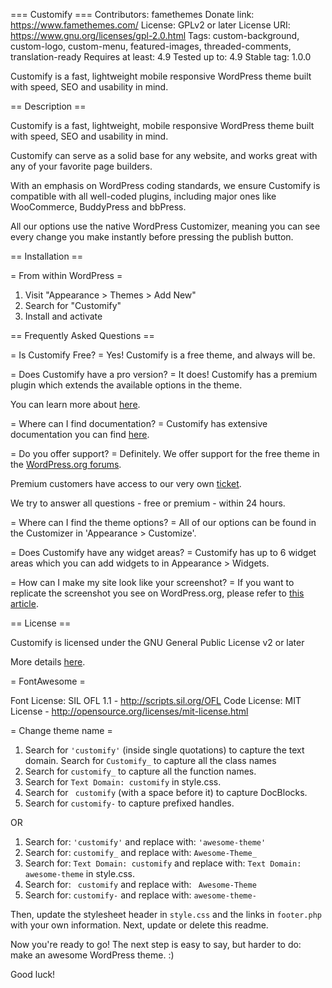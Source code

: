 === Customify ===
Contributors: famethemes
Donate link: https://www.famethemes.com/
License: GPLv2 or later
License URI: https://www.gnu.org/licenses/gpl-2.0.html
Tags: custom-background, custom-logo, custom-menu, featured-images, threaded-comments, translation-ready
Requires at least: 4.9
Tested up to: 4.9
Stable tag: 1.0.0

Customify is a fast, lightweight mobile responsive WordPress theme built with speed, SEO and usability in mind.

== Description ==

Customify is a fast, lightweight, mobile responsive WordPress theme built with speed, SEO and usability in mind. 

Customify can serve as a solid base for any website, and works great with any of your favorite page builders. 

With an emphasis on WordPress coding standards, we ensure Customify is compatible with all well-coded plugins, including major ones like WooCommerce, BuddyPress and bbPress. 

All our options use the native WordPress Customizer, meaning you can see every change you make instantly before pressing the publish button. 


== Installation ==

= From within WordPress =
1. Visit "Appearance > Themes > Add New"
1. Search for "Customify"
1. Install and activate

== Frequently Asked Questions ==

= Is Customify Free? =
Yes! Customify is a free theme, and always will be.

= Does Customify have a pro version? =
It does! Customify has a premium plugin which extends the available options in the theme.

You can learn more about [here](https://www.famethemes.com/).

= Where can I find documentation? =
Customify has extensive documentation you can find [here](https://www.famethemes.com/).

= Do you offer support? =
Definitely. We offer support for the free theme in the [WordPress.org forums](https://wordpress.org/support/theme/customify).

Premium customers have access to our very own [ticket](https://www.famethemes.com/contact).

We try to answer all questions - free or premium - within 24 hours.

= Where can I find the theme options? =
All of our options can be found in the Customizer in 'Appearance > Customize'.

= Does Customify have any widget areas? =
Customify has up to 6 widget areas which you can add widgets to in Appearance > Widgets.

= How can I make my site look like your screenshot? =
If you want to replicate the screenshot you see on WordPress.org, please refer to [this article](http://docs.famethemes.com/).

== License ==

Customify is licensed under the GNU General Public License v2 or later

More details [here](http://www.gnu.org/licenses/gpl-2.0.html).

= FontAwesome =

Font License: SIL OFL 1.1 - http://scripts.sil.org/OFL
Code License: MIT License - http://opensource.org/licenses/mit-license.html


= Change theme name =

1. Search for `'customify'` (inside single quotations) to capture the text domain.
   Search for `Customify_` to capture all the class names
2. Search for `customify_` to capture all the function names.
3. Search for `Text Domain: customify` in style.css.
4. Search for <code>&nbsp;customify</code> (with a space before it) to capture DocBlocks.
5. Search for `customify-` to capture prefixed handles.

OR

1. Search for: `'customify'` and replace with: `'awesome-theme'`
2. Search for: `customify_` and replace with: `Awesome-Theme_`
3. Search for: `Text Domain: customify` and replace with: `Text Domain: awesome-theme` in style.css.
4. Search for: <code>&nbsp;customify</code> and replace with: <code>&nbsp;Awesome-Theme</code>
5. Search for: `customify-` and replace with: `awesome-theme-`

Then, update the stylesheet header in `style.css` and the links in `footer.php` with your own information. Next, update or delete this readme.

Now you're ready to go! The next step is easy to say, but harder to do: make an awesome WordPress theme. :)

Good luck!
